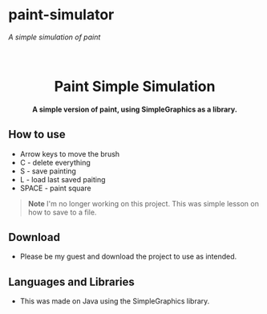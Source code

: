 # paint-simulator
*A simple simulation of paint*


<h1 align="center">
  <br>
  Paint Simple Simulation
  <br>
</h1>

<h4 align="center">A simple version of paint, using SimpleGraphics as a library.</h4>

## How to use

* Arrow keys to move the brush
* C - delete everything
* S - save painting
* L - load last saved paiting
* SPACE - paint square


> **Note**
> I'm no longer working on this project. 
> This was simple lesson on how to save to a file.


## Download

- Please be my guest and download the project to use as intended.


## Languages and Libraries

- This was made on Java using the SimpleGraphics library.



